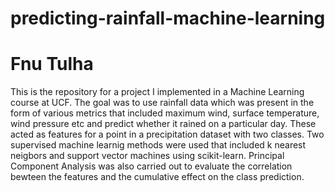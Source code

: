 ﻿# predicting-rainfall-machine-learning
 # Fnu Tulha
 
This is the repository for a project I implemented in a Machine Learning course at UCF. The goal was to use rainfall data which was present in the form of various metrics that included maximum wind, surface temperature, wind pressure etc and predict whether it rained on a particular day. These acted as features for a point in a precipitation dataset with two classes. Two supervised machine learnig methods were used that included k nearest neigbors and support vector machines using scikit-learn. Principal Component Analysis was also carried out to evaluate the correlation bewteen the features and the cumulative effect on the class prediction. 
